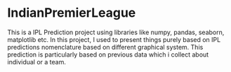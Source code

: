 # IndianPremierLeague
This is a IPL Prediction project using libraries like numpy, pandas, seaborn, matplotlib etc. In this project, I used to present things purely based on IPL predictions nomenclature based on different graphical system. This prediction is particularly based on previous data which i collect about individual or a team.
